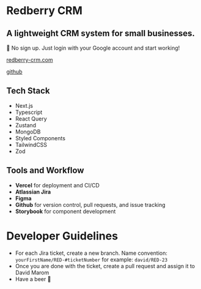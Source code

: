 # Redberry CRM
## A lightweight CRM system for small businesses.

🚀 No sign up. Just login with your Google account and start working!

[redberry-crm.com](https://www.redberry-crm.com/)

[github](https://github.com/DavidMarom/redberry-crm)

## Tech Stack
- Next.js
- Typescript
- React Query
- Zustand
- MongoDB
- Styled Components
- TailwindCSS
- Zod

## Tools and Workflow
- **Vercel** for deployment and CI/CD
- **Atlassian Jira**
- **Figma**
- **Github** for version control, pull requests, and issue tracking
- **Storybook** for component development

# Developer Guidelines
- For each Jira ticket, create a new branch. Name convention: `yourFirstName/RED-#ticketNumber` for example: `david/RED-23`
- Once you are done with the ticket, create a pull request and assign it to David Marom
- Have a beer 🍺
